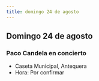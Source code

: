 ```yaml
---
title: domingo 24 de agosto
---
```

## Domingo 24 de agosto


### Paco Candela en concierto 
- Caseta Municipal, Antequera
- Hora: Por confirmar
